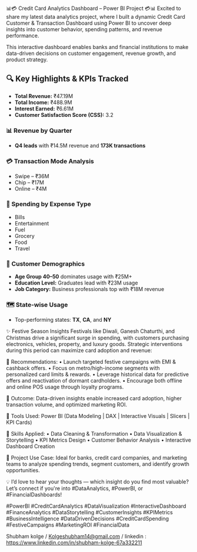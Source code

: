 📊💳 Credit Card Analytics Dashboard – Power BI Project 💳📊
Excited to share my latest data analytics project, where I built a dynamic Credit Card Customer & Transaction Dashboard using Power BI to uncover deep insights into customer behavior, spending patterns, and revenue performance.

This interactive dashboard enables banks and financial institutions to make data-driven decisions on customer engagement, revenue growth, and product strategy.

## 🔍 Key Highlights & KPIs Tracked

- **Total Revenue:** ₹47.19M  
- **Total Income:** ₹488.9M  
- **Interest Earned:** ₹6.61M  
- **Customer Satisfaction Score (CSS):** 3.2

### 📊 Revenue by Quarter
- **Q4 leads** with ₹14.5M revenue and **173K transactions**

### 💳 Transaction Mode Analysis
- Swipe – ₹36M  
- Chip – ₹17M  
- Online – ₹4M

### 🧾 Spending by Expense Type
- Bills  
- Entertainment  
- Fuel  
- Grocery  
- Food  
- Travel

### 👤 Customer Demographics
- **Age Group 40–50** dominates usage with ₹25M+  
- **Education Level:** Graduates lead with ₹23M usage  
- **Job Category:** Business professionals top with ₹18M revenue

### 🗺️ State-wise Usage
- Top-performing states: **TX**, **CA**, and **NY**

✨ Festive Season Insights
Festivals like Diwali, Ganesh Chaturthi, and Christmas drive a significant surge in spending, with customers purchasing electronics, vehicles, property, and luxury goods.
Strategic interventions during this period can maximize card adoption and revenue:

📌 Recommendations:
• Launch targeted festive campaigns with EMI & cashback offers.
• Focus on metro/high-income segments with personalized card limits & rewards.
• Leverage historical data for predictive offers and reactivation of dormant cardholders.
• Encourage both offline and online POS usage through loyalty programs.

🎯 Outcome: Data-driven insights enable increased card adoption, higher transaction volume, and optimized marketing ROI.

💼 Tools Used:
Power BI (Data Modeling | DAX | Interactive Visuals | Slicers | KPI Cards)

🧠 Skills Applied:
• Data Cleaning & Transformation
• Data Visualization & Storytelling
• KPI Metrics Design
• Customer Behavior Analysis
• Interactive Dashboard Creation

📁 Project Use Case:
Ideal for banks, credit card companies, and marketing teams to analyze spending trends, segment customers, and identify growth opportunities.

💡 I’d love to hear your thoughts — which insight do you find most valuable?
Let’s connect if you're into #DataAnalytics, #PowerBI, or #FinancialDashboards!

#PowerBI #CreditCardAnalytics #DataVisualization #InteractiveDashboard #FinanceAnalytics #DataStorytelling #CustomerInsights #KPIMetrics #BusinessIntelligence #DataDrivenDecisions #CreditCardSpending #FestiveCampaigns #MarketingROI #FinancialData

Shubham kolge / Kolgeshubham14@gmail.com / linkedin : https://www.linkedin.com/in/shubham-kolge-67a332211

